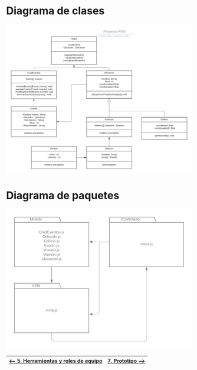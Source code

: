 # Diagrama de clases
![img](img/diagramaClases.png)

# Diagrama de paquetes
![img](img/diagramaPaquetes.png)


|[<-- 5. Herramientas y roles de equipo](Roles_de_Equipo.md)|[7. Prototipo -->](https://www.figma.com/proto/53Esj8R5f7GGK57IqEFovv/Proyecto-POO?node-id=32%3A50&scaling=scale-down-width)|
|---|---|